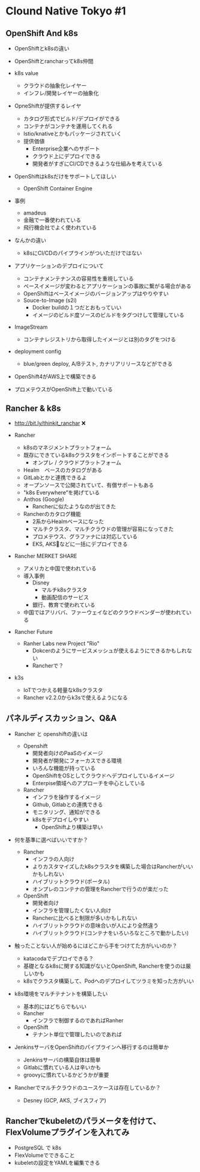 # Clound Native Tokyo #1

## OpenShift And k8s

- OpenShiftとk8sの違い
- OpenShiftとrancharってk8s仲間
- k8s value
  - クラウドの抽象化レイヤー
  - インフレ/開発レイヤーの抽象化
- OpneShiftが提供するレイヤ
  - カタログ形式でビルド/デプロイができる
  - コンテナがコンテナを運用してくれる
  - Istio/knativeとかもパッケージされていく
  - 提供価値
    - Enterprise企業へのサポート
    - クラウド上にデプロイできる
    - 開発者がすぎにCI/CDできるような仕組みを考えている
- OpenShiftはk8sだけをサポートしてほしい
  - OpenShift Container Engine

- 事例
  - amadeus
  - 金融で一番使われている
  - 飛行機会社でよく使われている

- なんかの違い
  - k8sにCI/CDのパイプラインがついただけではない

- アプリケーションのデプロイについて
  - コンテナメンテナンスの容易性を重視している
  - ベースイメージが変わるとアプリケーションの事故に繋がる場合がある
  - OpenShiftはベースイメージのバージョンアップはやりやすい
  - Souce-to-Image (s2i)
    - Docker buildの１つだとおもっていい
    - イメージのビルド度ソースのビルドをタグつけして管理している

- ImageStream
  - コンテナレジストリから取得したイメージとは別のタグをつける

- deployment config
  - blue/green deploy, A/Bテスト, カナリアリリースなどができる

- OpenShift4がAWS上で構築できる
- プロメテウスがOpenShift上で動いている

## Rancher & k8s

- http://bit.ly/thinkit_ranchar ❌
- Rancher
  - k8sのマネジメントプラットフォーム
  - 既存にできているk8sクラスタをインポートすることができる
    - オンプレ / クラウドプラットフォーム
  - Healm　ベースのカタログがある
  - GitLabとかと連携できるよ
  - オープンソースで公開されていて、有償サポートもある
  - "k8s Everywhere”を掲げている
  - Anthos (Google)
    - Rancherに似たようなのが出てきた
  - Rancherのカタログ機能
    - 2系からHealmベースになった
    - マルチクラスタ、マルチクラウドの管理が容易になってきた
    - プロメテウス、グラファナには対応している
    - EKS, AKSなどに一括にデプロイできる

- Rancher MERKET SHARE
  - アメリカと中国で使われている
  - 導入事例
    - Disney
      - マルチk8sクラスタ
      - 動画配信のサービス
    - 銀行、教育で使われている
  - 中国ではアリババ、ファーウェイなどのクラウドベンダーが使われている

- Rancher Future
  - Ranher Labs new Project "Rio"
    - Dokcerのようにサービスメッシュが使えるようにできるかもしれない
    - Rancherで？

- k3s
  - IoTでつかえる軽量なk8sクラスタ
  - Rancher v2.2.0からk3sで使えるようになる

## パネルディスカッション、Q&A

- Rancher と openshiftの違いは
  - Openshift
    - 開発者向けのPaaSのイメージ
    - 開発者が開発にフォーカスできる環境
    - いろんな機能が持っている
    - OpenShiftをOSとしてクラウドへデプロイしているイメージ
    - Enterpise領域へのアプローチを中心としている
  - Rancher
    - インフラを操作するイメージ
    - Github, Gitlabとの連携できる
    - モニタリング、通知ができる
    - k8sをデプロイしやすい
      - OpenShiftより構築は早い

- 何を基準に選べばいいですか？
  - Rancher
    - インフラの人向け
    - よりカスタマイズしたk8sクラスタを構築した場合はRancherがいいかもしれない
    - ハイブリットクラウド(ポータル)
    - オンプレのコンテナの管理をRancherで行うのが楽だった
  - OpenShift
    - 開発者向け
    - インフラを管理したくない人向け
    - Rancherに比べると制限が多いかもしれない
    - ハイブリットクラウドの意味合いが人により全然違う
    - ハイブリットクラウド(コンテナをいろいろなところで動かしたい)

- 触ったことない人が始めるにはどこから手をつけてた方がいいのか？
  - katacodaでデプロイできる？
  - 基礎となるk8sに関する知識がないとOpenShift, Rancherを使うのは厳しいかも
  - k8sでクラスタ構築して、Podへのデプロイしてツラミを知った方がいい

- k8s環境をマルチテナントを構築したい
  - 基本的にはどちらでもいい
  - Rancher
    - インフラで制御するのであればRanher
  - OpenShift
    - テナント単位で管理したいのであれば

- JenkinsサーバをOpenShiftのパイプラインへ移行するのは簡単か
  - Jenkinsサーバの構築自体は簡単
  - Gitlabに慣れている人は辛いかも
  - groovyに慣れているかどうかが重要

- Rancherでマルチクラウドのユースケースは存在しているか？
  - Desney (GCP, AKS, ブイスフィア)

## Rancherでkubeletのパラメータを付けて、FlexVolumeプラグインを入れてみ

- PostgreSQL で k8s
- FlexVolumeでできること
- kubeletの設定をYAMLを編集できる
